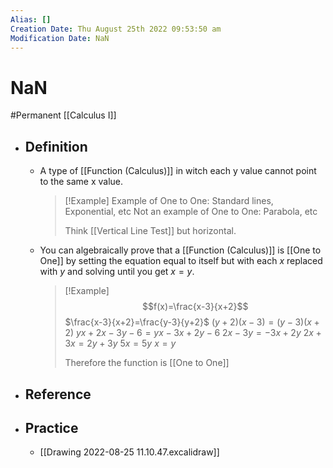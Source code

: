 ```yaml
---
Alias: []
Creation Date: Thu August 25th 2022 09:53:50 am 
Modification Date: NaN
---
```

# NaN
#Permanent [[Calculus I]]

- ## Definition
	- A type of [[Function (Calculus)]] in witch each y value cannot point to the same x value.
	  > [!Example]
	  > Example of One to One: Standard lines, Exponential, etc
	  > Not an example of One to One: Parabola, etc
	  > 
	  > Think [[Vertical Line Test]] but horizontal.
	- You can algebraically prove that a [[Function (Calculus)]] is [[One to One]] by setting the equation equal to itself but with each $x$ replaced with $y$ and solving until you get $x=y$.
	  > [!Example]
	  > $$f(x)=\frac{x-3}{x+2}$$
	  > $\frac{x-3}{x+2}=\frac{y-3}{y+2}$
	  > $(y+2)(x-3)=(y-3)(x+2)$
	  > $yx+2x-3y-6=yx-3x+2y-6$
	  > $2x-3y=-3x+2y$
	  > $2x+3x=2y+3y$
	  > $5x=5y$
	  > $x=y$
	  > 
	  > Therefore the function is [[One to One]]
- ## Reference
- ## Practice
	- [[Drawing 2022-08-25 11.10.47.excalidraw]]